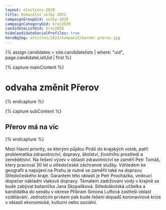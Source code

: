 ```yaml
---
layout: elections-2020
title: Komunální volby 2022
campaignGroupUid: volby-2020
campaignCategoryUid: kraj2020
candidateListUid: kraj2020
hideCandidateSocialProfiles: true
heroBgImg: articles/2022/kampan22/banner_prerov.jpg
---
```


{% assign candidates = site.candidatelists | where: "uid", page.candidateListUid | first %}

{% capture mainContent %}
  <h1 class="head-alt-lg md:head-alt-xl text-center">odvaha změnit Přerov</h1>
{% endcapture %}

{% capture subContent %}
  <h2 class="head-xs md:head-base mt-2 text-center">Přerov <strong>má na víc</strong></h2>
{% endcapture %}


Mezi hlavní priority, se kterými půjdou Piráti do krajských voleb, patří problematika zdravotnictví, dopravy, školství, životního prostředí a zemědělství. Na řešení výzev v oblasti zdravotnictví se zaměří Petr Tomáš, který pracoval 30 let u středočeské záchranné služby. Vzhledem ke geografii a napojení na Prahu je nutné se zaměřit také na dopravu Středočeského kraje. Garantem této oblasti je Petr Procházka, vedoucí dispečer nákladní vlakové dopravy. Tématem zadržování vody v krajině se bude zabývat botanička Jana Skopalíková. Středoškolská učitelka a kandidátka do senátu v okrese Příbram Simona Luftová zastřeší oblast vzdělávání. Jednotícím prvkem pak bude řešení dopadů koronavirové krize v oblasti ekonomické, kulturní nebo sociální.
